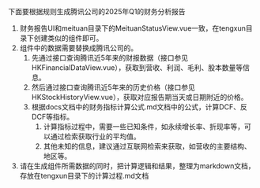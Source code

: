 下面要根据规则生成腾讯公司的2025年Q1的财务分析报告
1. 财务报告UI和meituan目录下的MeituanStatusView.vue一致，在tengxun目录下创建类似的组件即可。
2. 组件中的数据需要替换成腾讯公司的。
   1. 先通过接口查询腾讯近5年来的财报数据（接口参见HKFinancialDataView.vue），获取到营收、利润、毛利、股本数量等信息。
   2. 然后通过接口查询腾讯近5年来的历史价格（接口参见HKStockHistoryView.vue），获取对应报告期当天或日期附近的价格。
   3. 根据docs文档中的财务指标计算公式.md文档中的公式，计算DCF、反DCF等指标。
      1. 计算指标过程中，需要一些已知条件，如永续增长率、折现率等，可以通过检索获取行业的平均值。
      2. 其他未知的信息，建议通过互联网检索来获取，如营收的主要结构、地区等。
3. 请在生成组件所需数据的同时，把计算逻辑和结果，整理为markdown文档，存放在tengxun目录下的计算过程.md文档